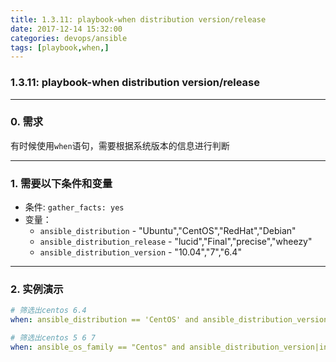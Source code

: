 ```yaml
---
title: 1.3.11: playbook-when distribution version/release
date: 2017-12-14 15:32:00
categories: devops/ansible
tags: [playbook,when,]
---
```

### 1.3.11: playbook-when distribution version/release

---

### 0. 需求
有时候使用`when`语句，需要根据系统版本的信息进行判断

---

### 1. 需要以下条件和变量
- 条件: `gather_facts: yes`
- 变量：
    - `ansible_distribution` - "Ubuntu","CentOS","RedHat","Debian"
    - `ansible_distribution_release` - "lucid","Final","precise","wheezy"
    - `ansible_distribution_version` - "10.04","7","6.4"

---

### 2. 实例演示
``` yaml
# 筛选出centos 6.4
when: ansible_distribution == 'CentOS' and ansible_distribution_version == '6.4'

# 筛选出centos 5 6 7
when: ansible_os_family == "Centos" and ansible_distribution_version|int >= 5
```
